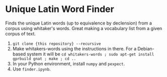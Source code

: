 # Unique Latin Word Finder

Finds the unique Latin words (up to equivalence by declension) from a corpus using whitaker's words. Great making a vocabulary list from a given corpus of text.

1. `git clone {this repository} --recursive`
2. Make whitakers-words using the instructions in there. For a Debian-based system it will be `cd whitakers-words ; sudo apt-get install gprbuild gnat ; make ; cd ..`
3. In your Python environment, install `numpy` and `pexpect`.
4. Use `finder.ipynb`.


